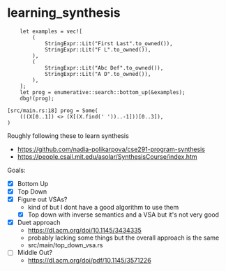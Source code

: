 # learning_synthesis

```
    let examples = vec![
        (
            StringExpr::Lit("First Last".to_owned()),
            StringExpr::Lit("F L".to_owned()),
        ),
        (
            StringExpr::Lit("Abc Def".to_owned()),
            StringExpr::Lit("A D".to_owned()),
        ),
    ];
    let prog = enumerative::search::bottom_up(&examples);
    dbg!(prog);
```

```
[src/main.rs:18] prog = Some(
    (((X[0..1]) <> (X[(X.find(' '))..-1]))[0..3]),
)
```

Roughly following these to learn synthesis
- <https://github.com/nadia-polikarpova/cse291-program-synthesis>
- <https://people.csail.mit.edu/asolar/SynthesisCourse/index.htm>

Goals:
- [X] Bottom Up
- [X] Top Down
- [X] Figure out VSAs?
    - kind of but I dont have a good algorithm to use them
    - [X] Top down with inverse semantics and a VSA but it's not very good
- [X] Duet approach
    - https://dl.acm.org/doi/10.1145/3434335
    - probably lacking some things but the overall approach is the same
    - src/main/top_down_vsa.rs
- [ ] Middle Out?
  - https://dl.acm.org/doi/pdf/10.1145/3571226
